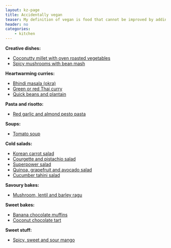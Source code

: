 ```yaml
---
layout: kz-page
title: Accidentally vegan
teaser: My definition of vegan is food that cannot be improved by adding non-vegan ingredients.
header: no
categories:
    - kitchen
---
```


**Creative dishes:**
* [Coconutty millet with oven roasted vegetables](/kitchen/coconut-millet-veg/)
* [Spicy mushrooms with bean mash](/kitchen/mushrooms-bean-mash/)

**Heartwarming curries:**
* [Bhindi masala (okra)](/kitchen/bhindi-masala/)
* [Green or red Thai curry](/kitchen/thai-curry/)
* [Quick beans and plantain](/kitchen/beans-and-plantain/)

**Pasta and risotto:**
* [Red garlic and almond pesto pasta](/kitchen/red-garlic-almond-pesto-pasta/)

**Soups:**
* [Tomato soup](/kitchen/tomato-soup/)

**Cold salads:**
* [Korean carrot salad](/kitchen/korean-carrot-salad/)
* [Courgette and pistachio salad](/kitchen/courgette-pistachio-salad/)
* [Superpower salad](/kitchen/superpower-salad/)
* [Quinoa, grapefruit and avocado salad](/kitchen/quinoa-grapefruit-avo-salad/)
* [Cucumber tahini salad](/kitchen/cucumber-tahini-salad/)

**Savoury bakes:**
* [Mushroom, lentil and barley ragu](/kitchen/mushroom-lentil-barley-ragu/)

**Sweet bakes:**
* [Banana chocolate muffins](/kitchen/banana-chocolate-muffins/)
* [Coconut chocolate tart](/kitchen/coconut-chocolate-tart/)

**Sweet stuff:**
* [Spicy, sweet and sour mango](/kitchen/spicy-mango/)
